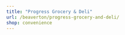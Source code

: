 ```yaml
---
title: "Progress Grocery & Deli"
url: /beaverton/progress-grocery-and-deli/
shop: convenience
---
```

